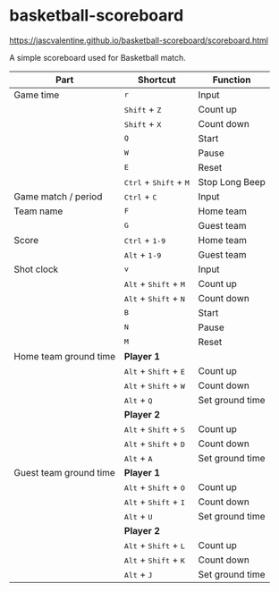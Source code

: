 # basketball-scoreboard
https://jascvalentine.github.io/basketball-scoreboard/scoreboard.html

A simple scoreboard used for Basketball match.

Part | Shortcut | Function
---- | -------- | --------
Game time | <kbd>r</kbd> | Input
|| <kbd>Shift</kbd> + <kbd>Z</kbd> | Count up
|| <kbd>Shift</kbd> + <kbd>X</kbd> | Count down
|| <kbd>Q</kbd> | Start
|| <kbd>W</kbd> | Pause
|| <kbd>E</kbd> | Reset
|| <kbd>Ctrl</kbd> + <kbd>Shift</kbd> + <kbd>M</kbd> | Stop Long Beep
Game match / period | <kbd>Ctrl</kbd> + <kbd>C</kbd> | Input
Team name | <kbd>F</kbd> | Home team
|| <kbd>G</kbd> | Guest team
Score | <kbd>Ctrl</kbd> + <kbd>1-9</kbd> | Home team
|| <kbd>Alt</kbd> + <kbd>1-9</kbd> | Guest team
Shot clock | <kbd>v</kbd> | Input
|| <kbd>Alt</kbd> + <kbd>Shift</kbd> + <kbd>M</kbd> | Count up
|| <kbd>Alt</kbd> + <kbd>Shift</kbd> + <kbd>N</kbd> | Count down
|| <kbd>B</kbd> | Start
|| <kbd>N</kbd> | Pause
|| <kbd>M</kbd> | Reset
Home team ground time | **Player 1**
|| <kbd>Alt</kbd> + <kbd>Shift</kbd> + <kbd>E</kbd> | Count up
|| <kbd>Alt</kbd> + <kbd>Shift</kbd> + <kbd>W</kbd> | Count down
|| <kbd>Alt</kbd> + <kbd>Q</kbd> | Set ground time
|| **Player 2**
|| <kbd>Alt</kbd> + <kbd>Shift</kbd> + <kbd>S</kbd> | Count up
|| <kbd>Alt</kbd> + <kbd>Shift</kbd> + <kbd>D</kbd> | Count down
|| <kbd>Alt</kbd> + <kbd>A</kbd> | Set ground time
Guest team ground time | **Player 1**
|| <kbd>Alt</kbd> + <kbd>Shift</kbd> + <kbd>O</kbd> | Count up
|| <kbd>Alt</kbd> + <kbd>Shift</kbd> + <kbd>I</kbd> | Count down
|| <kbd>Alt</kbd> + <kbd>U</kbd> | Set ground time
|| **Player 2**
|| <kbd>Alt</kbd> + <kbd>Shift</kbd> + <kbd>L</kbd> | Count up
|| <kbd>Alt</kbd> + <kbd>Shift</kbd> + <kbd>K</kbd> | Count down
|| <kbd>Alt</kbd> + <kbd>J</kbd> | Set ground time
